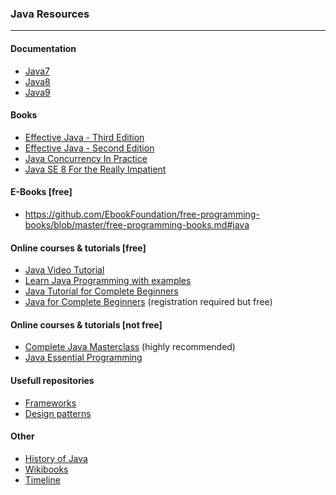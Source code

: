 ### Java Resources
------

#### Documentation

 * [Java7](https://docs.oracle.com/javase/7/docs/api/)
 * [Java8](https://docs.oracle.com/javase/8/docs/api/)
 * [Java9](https://docs.oracle.com/javase/9/docs/api/)

#### Books

 * [Effective Java - Third Edition](https://www.amazon.com/Effective-Java-3rd-Joshua-Bloch/dp/0134685997)
 * [Effective Java - Second Edition](https://www.amazon.com/Effective-Java-2nd-Joshua-Bloch/dp/0321356683)
 * [Java Concurrency In Practice](https://www.amazon.com/Java-Concurrency-Practice-Brian-Goetz/dp/0321349601)
 * [Java SE 8 For the Really Impatient](https://www.amazon.com/Java-SE8-Really-Impatient-Course-ebook/dp/B00HSH2QT6)

#### E-Books [free]

 * https://github.com/EbookFoundation/free-programming-books/blob/master/free-programming-books.md#java

#### Online courses & tutorials [free]

 * [Java Video Tutorial](https://www.youtube.com/watch?v=TBWX97e1E9g)
 * [Learn Java Programming with examples](https://beginnersbook.com/java-tutorial-for-beginners-with-examples/)
 * [Java Tutorial for Complete Beginners](https://www.udemy.com/java-tutorial/)
 * [Java for Complete Beginners](https://courses.caveofprogramming.com/p/java-for-complete-beginners) (registration required but free)

#### Online courses & tutorials [not free]

 * [Complete Java Masterclass](https://www.udemy.com/java-the-complete-java-developer-course/) (highly recommended)
 * [Java Essential Programming](https://www.udemy.com/java-essential-programming/)

#### Usefull repositories

 * [Frameworks](https://github.com/akullpp/awesome-java)
 * [Design patterns](https://github.com/iluwatar/java-design-patterns)

#### Other

 * [History of Java](https://en.wikipedia.org/wiki/Java_version_history)
 * [Wikibooks](https://en.wikibooks.org/wiki/Java_Programming/History)
 * [Timeline](http://oracle.com.edgesuite.net/timeline/java/)

